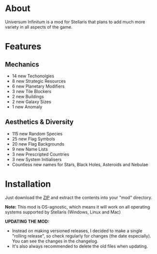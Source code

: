 # About

Universum Infinitum is a mod for Stellaris that plans to add much more variety in all aspects of the game.

# Features

## Mechanics

 - 14 new Techonolgies
 - 8 new Strategic Resources
 - 6 new Planetary Modifiers
 - 3 new Tile Blockers
 - 2 new Buildings
 - 2 new Galaxy Sizes
 - 1 new Anomaly

## Aesthetics & Diversity

 - 115 new Random Species
 - 25 new Flag Symbols
 - 20 new Flag Backgrounds
 - 9 new Name Lists
 - 3 new Prescripted Countries
 - 3 new System Initialisers
 - Countless new names for Stars, Black Holes, Asteroids and Nebulae

# Installation

Just download the [ZIP](https://github.com/HoratiuMl/Stellaris-UniversumInfinitum/archive/master.zip) and extract the contents into your "mod" directory.

**Note:** This mod is OS-agnostic, which means it will work on all operating systems supported by Stellaris (Windows, Linux and Mac)

**UPDATING THE MOD:**
- Instead on making versioned releases, I decided to make a single "rolling release", so check regularly for changes (the date especially).
You can see the changes in the changelog.
- It's also always recommended to delete the old files when updating.
